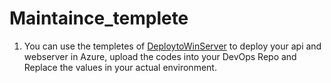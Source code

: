 # Maintaince_templete

1. You can use the templetes of [DeploytoWinServer](DeploytoWinServer) to deploy your api and webserver in Azure, upload the codes into your DevOps Repo and Replace the values in your actual environment.